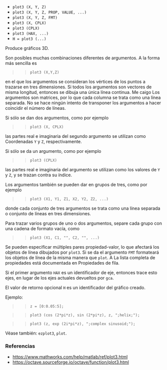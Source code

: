 * `plot3 (X, Y, Z)`
* `plot3 (X, Y, Z, PROP, VALUE, ...)`
* `plot3 (X, Y, Z, FMT)`
* `plot3 (X, CPLX)`
* `plot3 (CPLX)`
* `plot3 (HAX, ...)`
* `H = plot3 (...)`

Produce gráficos 3D.

Son posibles muchas combinaciones diferentes de argumentos. A
la forma más sencilla es

>> `plot3 (X,Y,Z)`

en el que los argumentos se consideran los vértices de los puntos a
trazarse en tres dimensiones. Si todos los argumentos son vectores de
misma longitud, entonces se dibuja una única línea continua. Me caigo
Los argumentos son matrices, por lo que cada columna se trata como una
línea separada. No se hace ningún intento de transponer los argumentos a
hacer coincidir el número de líneas.

Si sólo se dan dos argumentos, como por ejemplo

>> `plot3 (X, CPLX)`

las partes real e imaginaria del segundo argumento se utilizan como
Coordenadas `Y` y `Z`, respectivamente.

Si sólo se da un argumento, como por ejemplo

>> `plot3 (CPLX)`

las partes real e imaginaria del argumento se utilizan como los valores de `Y` y
`Z`, y se trazan contra su índice.

Los argumentos también se pueden dar en grupos de tres, como por ejemplo

>> `plot3 (X1, Y1, Z1, X2, Y2, Z2, ...)`

donde cada conjunto de tres argumentos se trata como una línea separada
o conjunto de líneas en tres dimensiones.

Para trazar varios grupos de uno o dos argumentos, separe cada grupo
con una cadena de formato vacía, como

>> `plot3 (X1, C1, "", C2, "", ...)`

Se pueden especificar múltiples pares propiedad-valor, lo que afectará
los objetos de línea dibujados por `plot3`. Si se da el argumento `FMT`
formateará los objetos de línea de la misma manera que `plot`. A
La lista completa de propiedades está documentada en Propiedades de fila.

Si el primer argumento `HAX` es un identificador de eje, entonces trace esto
ejes, en lugar de los ejes actuales devueltos por `gca`.

El valor de retorno opcional `H` es un identificador del gráfico creado.

Ejemplo:

>> `z = [0:0.05:5];`

>> `plot3 (cos (2*pi*z), sin (2*pi*z), z, ";helix;");`

>> `plot3 (z, exp (2i*pi*z), ";complex sinusoid;");`

Véase también: `ezplot3`, `plot`.

### Referencias

* https://www.mathworks.com/help/matlab/ref/plot3.html
* https://octave.sourceforge.io/octave/function/plot3.html
